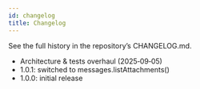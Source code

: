 ```yaml
---
id: changelog
title: Changelog
---
```


See the full history in the repository’s CHANGELOG.md.

- Architecture & tests overhaul (2025‑09‑05)
- 1.0.1: switched to messages.listAttachments()
- 1.0.0: initial release
